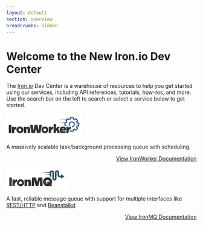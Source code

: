 ```yaml
---
layout: default
section: overview
breadcrumbs: hidden
---
```


# Welcome to the New Iron.io Dev Center

The [Iron.io](http://www.iron.io) Dev Center is a warehouse of resources to help you get started using our services,
including API references, tutorials, how-tos, and more. Use the search
bar on the left to search or select a service below to get started.

[![IronWorker](/images/logo_worker.png "IronWorker")](/worker)

A massively scalable task/background processing queue with scheduling.

<p style="width: 100%; text-align: right;"><a href="/worker" class="next_item">View IronWorker Documentation</a></p>

[![IronMQ](/images/logo_mq.png "IronMQ")](/mq)

A fast, reliable message queue with support for multiple interfaces like [REST/HTTP](/mq/reference/api) and [Beanstalkd](/mq/code/beanstalkd).

<p style="width: 100%; text-align: right;"><a href="/mq" class="next_item">View IronMQ Documentation</a></p>
